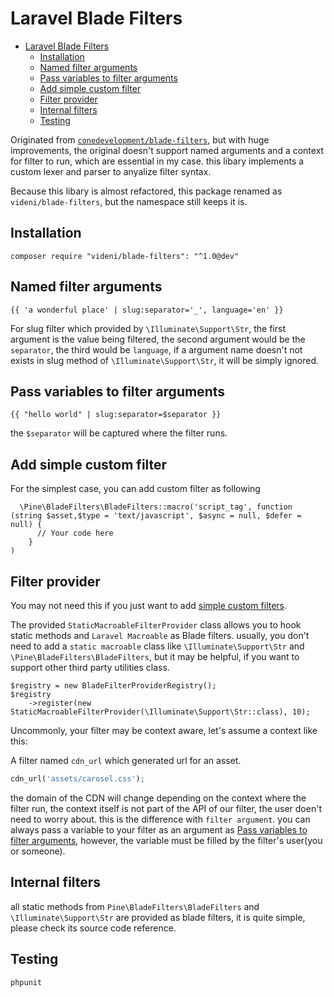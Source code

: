 Laravel Blade Filters
======================

- [Laravel Blade Filters](#laravel-blade-filters)
  - [Installation](#installation)
  - [Named filter arguments](#named-filter-arguments)
  - [Pass variables to filter arguments](#pass-variables-to-filter-arguments)
  - [Add simple custom filter](#add-simple-custom-filter)
  - [Filter provider](#filter-provider)
  - [Internal filters](#internal-filters)
  - [Testing](#testing)

Originated from [`conedevelopment/blade-filters`](https://github.com/conedevelopment/blade-filters), but with huge improvements, the original doesn't support named arguments  and a context for filter to run, which are essential in my case. this libary implements a custom lexer and parser to anyalize filter syntax. 

Because this libary is almost refactored, this package renamed as `videni/blade-filters`, but the namespace still keeps it is.

## Installation

```
composer require "videni/blade-filters": "^1.0@dev"
```

## Named filter arguments

```
{{ 'a wonderful place' | slug:separator='_', language='en' }}
```

For slug filter which provided by `\Illuminate\Support\Str`, the first argument is the value being filtered, the second argument would be the `separator`, the third would be `language`, if a argument name doesn't not exists in slug method of `\Illuminate\Support\Str`, it will be simply ignored.


## Pass variables to filter arguments

```
{{ "hello world" | slug:separator=$separator }}
```

the `$separator` will be captured where the filter runs.

## Add simple custom filter

For the simplest case, you can add custom filter  as following
```
  \Pine\BladeFilters\BladeFilters::macro('script_tag', function (string $asset,$type = 'text/javascript', $async = null, $defer = null) {
      // Your code here
    }
)
```

## Filter provider

You may not need this if you just want to add [simple custom filters](#add-simple-custom-filter). 

The provided `StaticMacroableFilterProvider` class allows you to hook static methods and `Laravel Macroable` as Blade filters. usually, you don't need to add a `static macroable` class like  `\Illuminate\Support\Str` and `\Pine\BladeFilters\BladeFilters`, but it may be helpful, if you want to support other third party utilities class.

```
$registry = new BladeFilterProviderRegistry();
$registry
    ->register(new StaticMacroableFilterProvider(\Illuminate\Support\Str::class), 10);
```

Uncommonly, your filter may be context aware, let's assume a context like this:

A filter named `cdn_url` which generated url for an asset. 
```php
cdn_url('assets/carosel.css');
```
the domain of the CDN will change depending on the context where the filter run, the context itself is not part of the API of our filter, the user doen't need to worry about. this is the difference with `filter argument`. you can always pass a variable to your filter as an argument as [Pass variables to filter arguments](#pass-variables-to-filter-arguments), however, the variable must be filled by the filter's user(you or someone).

## Internal filters

all static methods from `Pine\BladeFilters\BladeFilters` and `\Illuminate\Support\Str` are provided as blade filters, it is quite simple, please check its source code reference.


## Testing

```
phpunit
```

